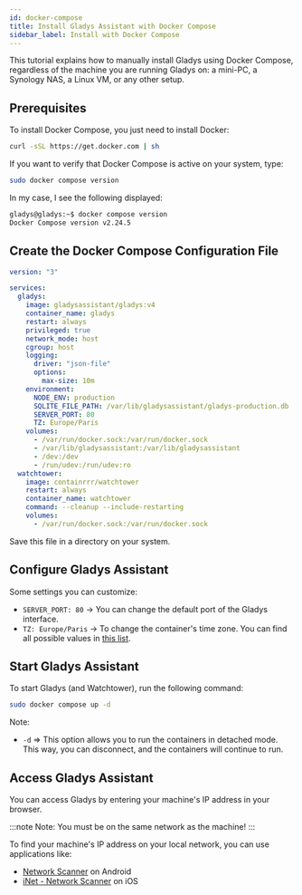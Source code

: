 ```yaml
---
id: docker-compose
title: Install Gladys Assistant with Docker Compose
sidebar_label: Install with Docker Compose
---
```


This tutorial explains how to manually install Gladys using Docker Compose, regardless of the machine you are running Gladys on: a mini-PC, a Synology NAS, a Linux VM, or any other setup.

## Prerequisites

To install Docker Compose, you just need to install Docker:

```bash
curl -sSL https://get.docker.com | sh
```

If you want to verify that Docker Compose is active on your system, type:

```bash
sudo docker compose version
```

In my case, I see the following displayed:

```bash
gladys@gladys:~$ docker compose version
Docker Compose version v2.24.5
```

## Create the Docker Compose Configuration File

```yaml
version: "3"

services:
  gladys:
    image: gladysassistant/gladys:v4
    container_name: gladys
    restart: always
    privileged: true
    network_mode: host
    cgroup: host
    logging:
      driver: "json-file"
      options:
        max-size: 10m
    environment:
      NODE_ENV: production
      SQLITE_FILE_PATH: /var/lib/gladysassistant/gladys-production.db
      SERVER_PORT: 80
      TZ: Europe/Paris
    volumes:
      - /var/run/docker.sock:/var/run/docker.sock
      - /var/lib/gladysassistant:/var/lib/gladysassistant
      - /dev:/dev
      - /run/udev:/run/udev:ro
  watchtower:
    image: containrrr/watchtower
    restart: always
    container_name: watchtower
    command: --cleanup --include-restarting
    volumes:
      - /var/run/docker.sock:/var/run/docker.sock
```

Save this file in a directory on your system.

## Configure Gladys Assistant

Some settings you can customize:

- `SERVER_PORT: 80` → You can change the default port of the Gladys interface.
- `TZ: Europe/Paris` → To change the container's time zone. You can find all possible values in [this list](https://en.wikipedia.org/wiki/List_of_tz_database_time_zones).

## Start Gladys Assistant

To start Gladys (and Watchtower), run the following command:

```bash
sudo docker compose up -d
```

Note:

- `-d` => This option allows you to run the containers in detached mode. This way, you can disconnect, and the containers will continue to run.

## Access Gladys Assistant

You can access Gladys by entering your machine's IP address in your browser.

:::note
Note: You must be on the same network as the machine!
:::

To find your machine's IP address on your local network, you can use applications like:

- [Network Scanner](https://play.google.com/store/apps/details?id=com.easymobile.lan.scanner) on Android
- [iNet - Network Scanner](https://apps.apple.com/us/app/inet-network-scanner/id340793353) on iOS
